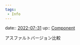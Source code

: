 ```yaml
---
tags:
 - Info
---
```


date:: [2022-07-31](Daily_Note/2022-07-31.md)
up:: [Component](../Bar/Novel/Chaos/Component.md)

アスファルトバージョン比較